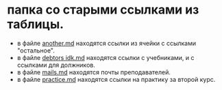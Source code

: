 # папка со старыми ссылками из таблицы.

- в файле [another.md](https://github.com/nefir2/ssylki_pochty/blob/main/useless%20things/table%20datas/another.md) находятся ссылки из ячейки с ссылками "остальное".
- в файле [debtors idk.md](https://github.com/nefir2/ssylki_pochty/blob/main/useless%20things/table%20datas/debtors%20idk.md) находятся ссылки с учебниками, и с ссылками для должников.
- в файле [mails.md](https://github.com/nefir2/ssylki_pochty/blob/main/useless%20things/table%20datas/mails.md) находятся почты преподавателей.
- в файле [practice.md](https://github.com/nefir2/ssylki_pochty/blob/main/useless%20things/table%20datas/practice.md) находятся ссылки на практику за второй курс.
